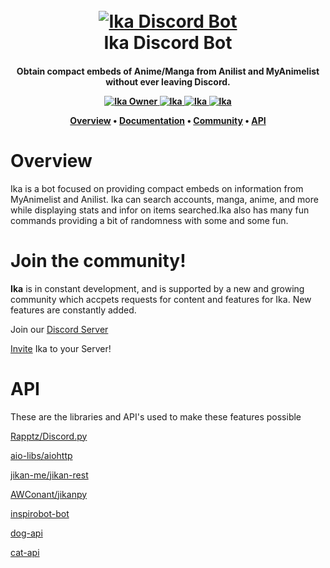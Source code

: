 <h1 align = "center">
  <br>
  <a href = "https://github.com/m-jora/Ika"><img src = "https://i.imgur.com/oF1Yd7Am.jpg" alt = "Ika Discord Bot"></a>
  <br>
  Ika Discord Bot
</h1>

<h4 align = "center"> Obtain compact embeds of Anime/Manga from Anilist and MyAnimelist without ever leaving Discord.

<p align = "center">
  <a href="https://top.gg/bot/705683895055679521">
    <img src="https://top.gg/api/widget/705683895055679521.svg" alt="Ika Owner">
  </a>
  <a href="https://top.gg/bot/705683895055679521">
    <img src="https://top.gg/api/widget/705683895055679521.svg" alt="Ika" />
  </a>
  <a href="https://top.gg/bot/705683895055679521">
    <img src="https://top.gg/api/widget/705683895055679521.svg" alt="Ika" />
  </a>
  <a href="https://top.gg/bot/705683895055679521">
    <img src="https://top.gg/api/widget/705683895055679521.svg" alt="Ika" />
</a>

<p align = "center">
  <a href = "#overview">Overview</a>
  •
  <a href = "https://hheselbarth.gitbook.io/ika/">Documentation</a>
  •
  <a href = "#join-the-community">Community</a>
  •
  <a href = "#API">API</a>
</p>

# Overview

Ika is a bot focused on providing compact embeds on information from MyAnimelist and Anilist. Ika can search
accounts, manga, anime, and more while displaying stats and infor on items searched.Ika also has
many fun commands providing a bit of randomness with some and some fun.

# Join the community!

**Ika** is in constant development, and is supported by a new and growing community which accpets requests
for content and features for Ika. New features are constantly added. 

Join our [Discord Server](https://discord.gg/xG7HEHu)

[Invite](https://discord.com/api/oauth2/authorize?client_id=705683895055679521&permissions=3533888&scope=bot) Ika to your Server!

# API

These are the libraries and API's used to make these features possible

[Rapptz/Discord.py](https://github.com/Rapptz/discord.py)

[aio-libs/aiohttp](https://github.com/aio-libs/aiohttp)

[jikan-me/jikan-rest](https://github.com/jikan-me/jikan-rest)

[AWConant/jikanpy](https://github.com/AWConant/jikanpy)

[inspirobot-bot](https://inspirobot.me/api?generate=true)

[dog-api](https://dog.ceo/dog-api/)

[cat-api](http://thecatapi.com)
